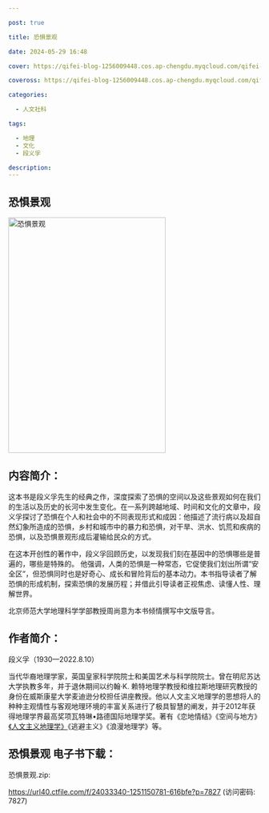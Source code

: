 ```yaml
---

post: true

title: 恐惧景观

date: 2024-05-29 16:48

cover: https://qifei-blog-1256009448.cos.ap-chengdu.myqcloud.com/qifei-blog/65570d88c458853aef8f57cd.jpg

coveross: https://qifei-blog-1256009448.cos.ap-chengdu.myqcloud.com/qifei-blog/65570d88c458853aef8f57cd.jpg

categories:

  - 人文社科

tags:

  - 地理
  - 文化
  - 段义孚

description:
---
```


## 恐惧景观
<img alt="恐惧景观 " class="aligncenter loaded" data-was-processed="true" decoding="async" fetchpriority="high" height="471" src="https://qifei-blog-1256009448.cos.ap-chengdu.myqcloud.com/qifei-blog/65570d88c458853aef8f57cd.jpg " style="cursor: zoom-in;" width="314"/>

## 内容简介：

这本书是段义孚先生的经典之作，深度探索了恐惧的空间以及这些景观如何在我们的生活以及历史的长河中发生变化。在一系列跨越地域、时间和文化的文章中，段义孚探讨了恐惧在个人和社会中的不同表现形式和成因：他描述了流行病以及超自然幻象所造成的恐惧，乡村和城市中的暴力和恐惧，对干旱、洪水、饥荒和疾病的恐惧，以及恐惧景观形成后灌输给民众的方式。

在这本开创性的著作中，段义孚回顾历史，以发现我们刻在基因中的恐惧哪些是普遍的，哪些是特殊的。 他强调，人类的恐惧是一种常态，它促使我们划出所谓“安全区”，但恐惧同时也是好奇心、成长和冒险背后的基本动力。本书指导读者了解恐惧的形成机制，探索恐惧的发展历程；并借此引导读者正视焦虑、读懂人性、理解世界。

北京师范大学地理科学学部教授周尚意为本书倾情撰写中文版导言。

## 作者简介：

段义孚（1930—2022.8.10）

当代华裔地理学家，英国皇家科学院院士和美国艺术与科学院院士。曾在明尼苏达大学执教多年，并于退休期间以约翰·K. 赖特地理学教授和维拉斯地理研究教授的身份在威斯康星大学麦迪逊分校担任讲座教授。他以人文主义地理学的思想将人的种种主观情性与客观地理环境的丰富关系进行了极具智慧的阐发，并于2012年获得地理学界最高奖项瓦特琳•路德国际地理学奖。著有《恋地情结》《空间与地方》<a href="https://www.huibooks.com/580.html">《人文主义地理学》</a>《逃避主义》《浪漫地理学》等。

## 恐惧景观 电子书下载：

恐惧景观.zip: 

https://url40.ctfile.com/f/24033340-1251150781-616bfe?p=7827 (访问密码: 7827)
